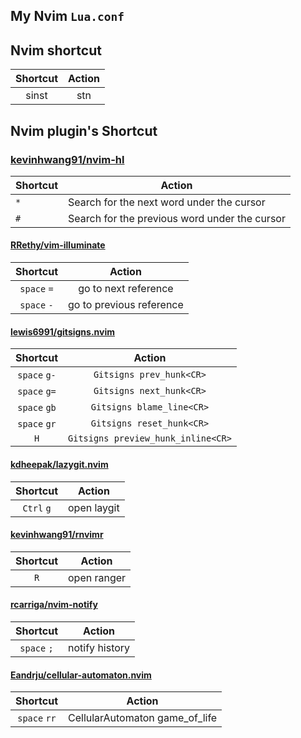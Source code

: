 ## My Nvim `Lua.conf`

## Nvim shortcut

| Shortcut | Action |
|:--------:|:------:|
|   sinst  |   stn  |


## Nvim plugin's Shortcut


### [kevinhwang91/nvim-hl](http://www.github.com/kevinhwang91/nvim-hlslens)

| Shortcut | Action                                        |
|----------|-----------------------------------------------|
| `*`      | Search for the next word under the cursor     |
| `#`        | Search for the previous word under the cursor |

#### [RRethy/vim-illuminate](http://www.github.com/RRethy/vim-illuminate)

|   Shortcut  |          Action          |
|:-----------:|:------------------------:|
| `space` `=` |   go to next reference   |
| `space` `-` | go to previous reference |

#### [lewis6991/gitsigns.nvim](http://www.github.com/lewis6991/gitsigns.nvim)

|   Shortcut  |          Action          |
|:-----------:|:------------------------:|
| `space` `g-` |   `Gitsigns prev_hunk<CR>`   |
| `space` `g=` |   `Gitsigns next_hunk<CR>`   |
| `space` `gb` |   `Gitsigns blame_line<CR>`   |
| `space` `gr` |   `Gitsigns reset_hunk<CR>`   |
| `H`  |   `Gitsigns preview_hunk_inline<CR>`   |

#### [kdheepak/lazygit.nvim](http://www.github.com/kdheepak/lazygit.nvim)

|   Shortcut   |               Action               |
|:------------:|:----------------------------------:|
| `Ctrl` `g` |      open laygit      |

#### [kevinhwang91/rnvimr](http://www.github.com/kevinhwang91/rnvimr)

| Shortcut |    Action   |
|:--------:|:-----------:|
|    `R`   | open ranger |


#### [rcarriga/nvim-notify](http://www.github.com/rcarriga/nvim-notify)

| Shortcut |    Action   |
|:--------:|:-----------:|
|    `space` `;`   | notify history |


#### [Eandrju/cellular-automaton.nvim](http://www.github.com/Eandrju/cellular-automaton.nvim)

| Shortcut |    Action   |
|:--------:|:-----------:|
|    `space` `rr`   | CellularAutomaton game_of_life  |
